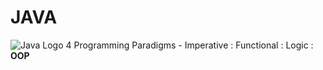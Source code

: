 # JAVA  
![Java Logo](https://github.com/Spades86/Undergraduate/blob/master/images/Java-Logo.jpg?raw=true)
4 Programming Paradigms - Imperative : Functional : Logic : <b>OOP</b>
